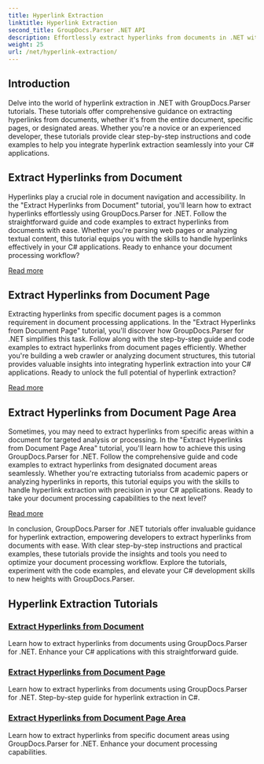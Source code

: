 ```yaml
---
title: Hyperlink Extraction
linktitle: Hyperlink Extraction
second_title: GroupDocs.Parser .NET API
description: Effortlessly extract hyperlinks from documents in .NET with GroupDocs.Parser. Enhance your C# applications with step-by-step guides for hyperlink extraction.
weight: 25
url: /net/hyperlink-extraction/
---
```

## Introduction

Delve into the world of hyperlink extraction in .NET with GroupDocs.Parser tutorials. These tutorials offer comprehensive guidance on extracting hyperlinks from documents, whether it's from the entire document, specific pages, or designated areas. Whether you're a novice or an experienced developer, these tutorials provide clear step-by-step instructions and code examples to help you integrate hyperlink extraction seamlessly into your C# applications.

## Extract Hyperlinks from Document

Hyperlinks play a crucial role in document navigation and accessibility. In the "Extract Hyperlinks from Document" tutorial, you'll learn how to extract hyperlinks effortlessly using GroupDocs.Parser for .NET. Follow the straightforward guide and code examples to extract hyperlinks from documents with ease. Whether you're parsing web pages or analyzing textual content, this tutorial equips you with the skills to handle hyperlinks effectively in your C# applications. Ready to enhance your document processing workflow?

[Read more](./extract-hyperlinks-from-document/)

## Extract Hyperlinks from Document Page

Extracting hyperlinks from specific document pages is a common requirement in document processing applications. In the "Extract Hyperlinks from Document Page" tutorial, you'll discover how GroupDocs.Parser for .NET simplifies this task. Follow along with the step-by-step guide and code examples to extract hyperlinks from document pages efficiently. Whether you're building a web crawler or analyzing document structures, this tutorial provides valuable insights into integrating hyperlink extraction into your C# applications. Ready to unlock the full potential of hyperlink extraction?

[Read more](./extract-hyperlinks-from-document-page/)

## Extract Hyperlinks from Document Page Area

Sometimes, you may need to extract hyperlinks from specific areas within a document for targeted analysis or processing. In the "Extract Hyperlinks from Document Page Area" tutorial, you'll learn how to achieve this using GroupDocs.Parser for .NET. Follow the comprehensive guide and code examples to extract hyperlinks from designated document areas seamlessly. Whether you're extracting tutorialss from academic papers or analyzing hyperlinks in reports, this tutorial equips you with the skills to handle hyperlink extraction with precision in your C# applications. Ready to take your document processing capabilities to the next level?

[Read more](./extract-hyperlinks-from-document-page-area/)

In conclusion, GroupDocs.Parser for .NET tutorials offer invaluable guidance for hyperlink extraction, empowering developers to extract hyperlinks from documents with ease. With clear step-by-step instructions and practical examples, these tutorials provide the insights and tools you need to optimize your document processing workflow. Explore the tutorials, experiment with the code examples, and elevate your C# development skills to new heights with GroupDocs.Parser.
## Hyperlink Extraction Tutorials
### [Extract Hyperlinks from Document](./extract-hyperlinks-from-document/)
Learn how to extract hyperlinks from documents using GroupDocs.Parser for .NET. Enhance your C# applications with this straightforward guide.
### [Extract Hyperlinks from Document Page](./extract-hyperlinks-from-document-page/)
Learn how to extract hyperlinks from documents using GroupDocs.Parser for .NET. Step-by-step guide for hyperlink extraction in C#.
### [Extract Hyperlinks from Document Page Area](./extract-hyperlinks-from-document-page-area/)
Learn how to extract hyperlinks from specific document areas using GroupDocs.Parser for .NET. Enhance your document processing capabilities.